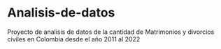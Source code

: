 # Analisis-de-datos
Proyecto de analisis de datos de la cantidad de Matrimonios y divorcios civiles en Colombia desde el año 2011 al 2022
